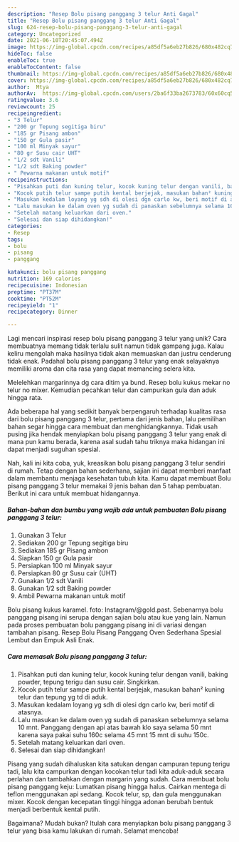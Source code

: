 ```yaml
---
description: "Resep Bolu pisang panggang 3 telur Anti Gagal"
title: "Resep Bolu pisang panggang 3 telur Anti Gagal"
slug: 624-resep-bolu-pisang-panggang-3-telur-anti-gagal
category: Uncategorized
date: 2021-06-10T20:45:07.494Z
image: https://img-global.cpcdn.com/recipes/a85df5a6eb27b826/680x482cq70/bolu-pisang-panggang-3-telur-foto-resep-utama.jpg
hideToc: false
enableToc: true
enableTocContent: false
thumbnail: https://img-global.cpcdn.com/recipes/a85df5a6eb27b826/680x482cq70/bolu-pisang-panggang-3-telur-foto-resep-utama.jpg
cover: https://img-global.cpcdn.com/recipes/a85df5a6eb27b826/680x482cq70/bolu-pisang-panggang-3-telur-foto-resep-utama.jpg
author:  Mtya
authorAv:  https://img-global.cpcdn.com/users/2ba6f33ba2673783/60x60cq50/avatar.jpg
ratingvalue: 3.6
reviewcount: 25
recipeingredient:
- "3 Telur"
- "200 gr Tepung segitiga biru"
- "185 gr Pisang ambon"
- "150 gr Gula pasir"
- "100 ml Minyak sayur"
- "80 gr Susu cair UHT"
- "1/2 sdt Vanili"
- "1/2 sdt Baking powder"
- " Pewarna makanan untuk motif"
recipeinstructions:
- "Pisahkan puti dan kuning telur, kocok kuning telur dengan vanili, baking powder, tepung terigu dan susu cair. Singkirkan."
- "Kocok putih telur sampe putih kental berjejak, masukan bahan² kuning telur dan tepung yg td di aduk."
- "Masukan kedalam loyang yg sdh di olesi dgn carlo kw, beri motif di atasnya."
- "Lalu masukan ke dalam oven yg sudah di panaskan sebelumnya selama 10 mnt. Panggang dengan api atas bawah klo saya selama 50 mnt karena saya pakai suhu 160c selama 45 mnt 15 mnt di suhu 150c."
- "Setelah matang keluarkan dari oven."
- "Selesai dan siap dihidangkan!"
categories:
- Resep
tags:
- bolu
- pisang
- panggang

katakunci: bolu pisang panggang 
nutrition: 169 calories
recipecuisine: Indonesian
preptime: "PT37M"
cooktime: "PT52M"
recipeyield: "1"
recipecategory: Dinner

---
```



Lagi mencari inspirasi resep bolu pisang panggang 3 telur yang unik? Cara membuatnya memang tidak terlalu sulit namun tidak gampang juga. Kalau keliru mengolah maka hasilnya tidak akan memuaskan dan justru cenderung tidak enak. Padahal bolu pisang panggang 3 telur yang enak selayaknya memiliki aroma dan cita rasa yang dapat memancing selera kita.


Melelehkan margarinnya dg cara ditim ya bund. Resep bolu kukus mekar no telur no mixer. Kemudian pecahkan telur dan campurkan gula dan aduk hingga rata.

Ada beberapa hal yang sedikit banyak berpengaruh terhadap kualitas rasa dari bolu pisang panggang 3 telur, pertama dari jenis bahan, lalu pemilihan bahan segar hingga cara membuat dan menghidangkannya. Tidak usah pusing jika hendak menyiapkan bolu pisang panggang 3 telur yang enak di mana pun kamu berada, karena asal sudah tahu triknya maka hidangan ini dapat menjadi suguhan spesial.


Nah, kali ini kita coba, yuk, kreasikan bolu pisang panggang 3 telur sendiri di rumah. Tetap dengan bahan sederhana, sajian ini dapat memberi manfaat dalam membantu menjaga kesehatan tubuh kita. Kamu dapat membuat Bolu pisang panggang 3 telur memakai 9 jenis bahan dan 5 tahap pembuatan. Berikut ini cara untuk membuat hidangannya.

<!--inarticleads1-->

##### Bahan-bahan dan bumbu yang wajib ada untuk pembuatan Bolu pisang panggang 3 telur:

1. Gunakan 3 Telur
1. Sediakan 200 gr Tepung segitiga biru
1. Sediakan 185 gr Pisang ambon
1. Siapkan 150 gr Gula pasir
1. Persiapkan 100 ml Minyak sayur
1. Persiapkan 80 gr Susu cair (UHT)
1. Gunakan 1/2 sdt Vanili
1. Gunakan 1/2 sdt Baking powder
1. Ambil  Pewarna makanan untuk motif


Bolu pisang kukus karamel. foto: Instagram/@gold.past. Sebenarnya bolu panggang pisang ini serupa dengan sajian bolu atau kue yang lain. Namun pada proses pembuatan bolu panggang pisang ini di variasi dengan tambahan pisang. Resep Bolu Pisang Panggang Oven Sederhana Spesial Lembut dan Empuk Asli Enak. 

<!--inarticleads2-->

##### Cara memasak Bolu pisang panggang 3 telur:

1. Pisahkan puti dan kuning telur, kocok kuning telur dengan vanili, baking powder, tepung terigu dan susu cair. Singkirkan.
1. Kocok putih telur sampe putih kental berjejak, masukan bahan² kuning telur dan tepung yg td di aduk.
1. Masukan kedalam loyang yg sdh di olesi dgn carlo kw, beri motif di atasnya.
1. Lalu masukan ke dalam oven yg sudah di panaskan sebelumnya selama 10 mnt. Panggang dengan api atas bawah klo saya selama 50 mnt karena saya pakai suhu 160c selama 45 mnt 15 mnt di suhu 150c.
1. Setelah matang keluarkan dari oven.
1. Selesai dan siap dihidangkan!

Pisang yang sudah dihaluskan kita satukan dengan campuran tepung terigu tadi, lalu kita campurkan dengan kocokan telur tadi kita aduk-aduk secara perlahan dan tambahkan dengan margarin yang sudah. Cara membuat bolu pisang panggang keju: Lumatkan pisang hingga halus. Cairkan mentega di teflon menggunakan api sedang. Kocok telur, sp, dan gula menggunakan mixer. Kocok dengan kecepatan tinggi hingga adonan berubah bentuk menjadi berbentuk kental putih. 

Bagaimana? Mudah bukan? Itulah cara menyiapkan bolu pisang panggang 3 telur yang bisa kamu lakukan di rumah. Selamat mencoba!
